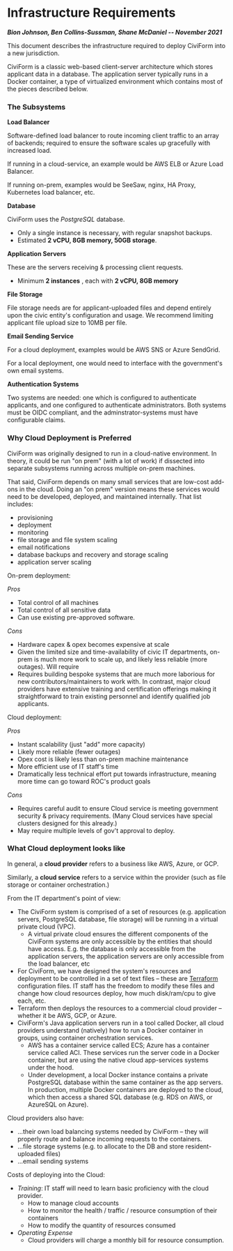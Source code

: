 # Infrastructure Requirements



_**Bion Johnson, Ben Collins-Sussman, Shane McDaniel -- November 2021**_

This document describes the infrastructure required to deploy CiviForm into a new jurisdiction.

CiviForm is a classic web-based client-server architecture which stores applicant data in a database. The application server typically runs in a Docker container, a type of virtualized environment which contains most of the pieces described below.

### The Subsystems

**Load Balancer**

Software-defined load balancer to route incoming client traffic to an array of backends; required to ensure the software scales up gracefully with increased load.

If running in a cloud-service, an example would be AWS ELB or Azure Load Balancer.

If running on-prem, examples would be SeeSaw, nginx, HA Proxy, Kubernetes load balancer, etc.

**Database**

CiviForm uses the _PostgreSQL_ database.

* Only a single instance is necessary, with regular snapshot backups.
* Estimated **2 vCPU, 8GB memory, 50GB storage**.

**Application Servers**

These are the servers receiving & processing client requests.

* Minimum **2 instances** , each with **2 vCPU, 8GB memory**

**File Storage**

File storage needs are for applicant-uploaded files and depend entirely upon the civic entity's configuration and usage. We recommend limiting applicant file upload size to 10MB per file.

**Email Sending Service**

For a cloud deployment, examples would be AWS SNS or Azure SendGrid.

For a local deployment, one would need to interface with the government's own email systems.

**Authentication Systems**

Two systems are needed: one which is configured to authenticate applicants, and one configured to authenticate administrators. Both systems must be OIDC compliant, and the adminstrator-systems must have configurable claims.

### Why Cloud Deployment is Preferred

CiviForm was originally designed to run in a cloud-native environment. In theory, it could be run "on prem" (with a lot of work) if dissected into separate subsystems running across multiple on-prem machines.

That said, CiviForm depends on many small services that are low-cost add-ons in the cloud. Doing an "on prem" version means these services would need to be developed, deployed, and maintained internally. That list includes:

* provisioning
* deployment
* monitoring
* file storage and file system scaling
* email notifications
* database backups and recovery and storage scaling
* application server scaling

On-prem deployment:

_Pros_

* Total control of all machines
* Total control of all sensitive data
* Can use existing pre-approved software.

_Cons_

* Hardware capex & opex becomes expensive at scale
* Given the limited size and time-availability of civic IT departments, on-prem is much more work to scale up, and likely less reliable (more outages). Will require
* Requires building bespoke systems that are much more laborious for new contributors/maintainers to work with. In contrast, major cloud providers have extensive training and certification offerings making it straightforward to train existing personnel and identify qualified job applicants.

Cloud deployment:

_Pros_

* Instant scalability (just "add" more capacity)
* Likely more reliable (fewer outages)
* Opex cost is likely less than on-prem machine maintenance
* More efficient use of IT staff's time
* Dramatically less technical effort put towards infrastructure, meaning more time can go toward ROC's product goals

_Cons_

* Requires careful audit to ensure Cloud service is meeting government security & privacy requirements. (Many Cloud services have special clusters designed for this already.)
* May require multiple levels of gov't approval to deploy.

### What Cloud deployment looks like

In general, a **cloud provider** refers to a business like AWS, Azure, or GCP.

Similarly, a **cloud service** refers to a service within the provider (such as file storage or container orchestration.)

From the IT department's point of view:

* The CiviForm system is comprised of a set of resources (e.g. application servers, PostgreSQL database, file storage) will be running in a virtual private cloud (VPC).
  * A virtual private cloud ensures the different components of the CiviForm systems are only accessible by the entities that should have access. E.g. the database is only accessible from the application servers, the application servers are only accessible from the load balancer, etc
* For CiviForm, we have designed the system's resources and deployment to be controlled in a set of text files – these are [Terraform](https://www.terraform.io) configuration files. IT staff has the freedom to modify these files and change how cloud resources deploy, how much disk/ram/cpu to give each, etc.
* Terraform then deploys the resources to a commercial cloud provider – whether it be AWS, GCP, or Azure.
* CiviForm's Java application servers run in a tool called Docker, all cloud providers understand (natively) how to run a Docker container in groups, using container orchestration services.
  * AWS has a container service called ECS; Azure has a container service called ACI. These services run the server code in a Docker container, but are using the native cloud app-services systems under the hood.
  * Under development, a local Docker instance contains a private PostgreSQL database within the same container as the app servers. In production, multiple Docker containers are deployed to the cloud, which then access a shared SQL database (e.g. RDS on AWS, or AzureSQL on Azure).

Cloud providers also have:

* ...their own load balancing systems needed by CiviForm – they will properly route and balance incoming requests to the containers.
* ...file storage systems (e.g. to allocate to the DB and store resident-uploaded files)
* ...email sending systems

Costs of deploying into the Cloud:

* _Training_: IT staff will need to learn basic proficiency with the cloud provider.
  * How to manage cloud accounts
  * How to monitor the health / traffic / resource consumption of their containers
  * How to modify the quantity of resources consumed
* _Operating Expense_
  * Cloud providers will charge a monthly bill for resource consumption.
